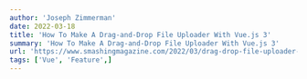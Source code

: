 ```yaml
---
author: 'Joseph Zimmerman'
date: 2022-03-18
title: 'How To Make A Drag-and-Drop File Uploader With Vue.js 3'
summary: 'How To Make A Drag-and-Drop File Uploader With Vue.js 3'
url: 'https://www.smashingmagazine.com/2022/03/drag-drop-file-uploader-vuejs-3/'
tags: ['Vue', 'Feature',]
---
```


